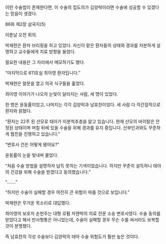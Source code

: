이런 수술법이 존재한다면, 이 수술의 집도의가 김양락이라면 수술에 성공할 수 있겠다는 믿음이 생겼다.

86화 제2장 삼국지(5)

이튿날 오전 회의.

박재현은 환자 브리핑을 하고 있었다. 자신이 맡은 환자들의 상태와 경과를 차분하게 설명하고 교수들에게 치료 방향을 들었다.

필요한 내용은 그 자리에서 메모하기도 했다.

“마지막으로 611호실 최아영 환자입니다.”

박재현은 말문을 열고 의국 식구들을 훑었다.

최아영 이야기가 나오자 눈빛이 달라지는 사람, 세 명이 있었다.

한 명은 윤동률이었고, 나머지는 각각 김양락과 남효찬이었다. 세 사람 다 직간접적으로 환자와 얽혔다.

“환자는 22주 된 산모로 태아가 이분척추층을 앓고 있습니다. 현재 산모의 바이탈은 안정된 상태이며 며칠 뒤에 있을 수술을 위해 경과를 유지 중입니다. 산부인과와도 꾸준하게 협진을 진행하고 있습니다.”

“변호사 건은 어떻게 됐어요?”

윤동률이 눈을 빛내며 물었다.

“처음 수술 방법을 설명하자 납득 못하는 기색이었습니다. 하지만 꾸준히 설득하니 태아의 건강을 위해 수술을 받겠다고 동의했습니다.”

“…….”

“하지만 수술이 실패할 경우 여전히 큰 위험이 따를 것으로 보입니다.”

박재현은 무거운 목소리로 대답했다.

최아영의 보호자 손현주는 대형 로펌 차앤박의 의료 전문 소송 변호사였다. 수술 동의를 받았다고 해서 만사형통은 아니었는데, 수술이 실패할 경우 무슨 수를 써서라도 보복할 것이 분명했다.

즉 남효찬의 각성 수술보다 김양락의 태아 수술 위험도가 훨씬 높은 것이다.